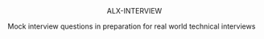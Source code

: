 <center>ALX-INTERVIEW</center>

Mock interview questions in preparation for real world technical interviews
